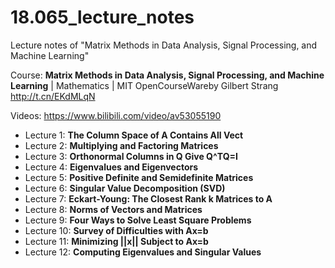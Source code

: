 # 18.065_lecture_notes
Lecture notes of "Matrix Methods in Data Analysis, Signal Processing, and Machine Learning"

Course: **Matrix Methods in Data Analysis, Signal Processing, and Machine Learning** | Mathematics | MIT OpenCourseWareby Gilbert Strang http://t.cn/EKdMLqN

Videos: https://www.bilibili.com/video/av53055190

- Lecture 1: **The Column Space of A Contains All Vect**
- Lecture 2: **Multiplying and Factoring Matrices** 
- Lecture 3: **Orthonormal Columns in Q Give Q^TQ=I**
- Lecture 4: **Eigenvalues and Eigenvectors**
- Lecture 5: **Positive Definite and Semidefinite Matrices** 
- Lecture 6: **Singular Value Decomposition (SVD)**
- Lecture 7: **Eckart-Young: The Closest Rank k Matrices to A**
- Lecture 8: **Norms of Vectors and Matrices** 
- Lecture 9: **Four Ways to Solve Least Square Problems** 
- Lecture 10: **Survey of Difficulties with Ax=b**
- Lecture 11: **Minimizing ||x|| Subject to Ax=b**
- Lecture 12: **Computing Eigenvalues and Singular Values** 


